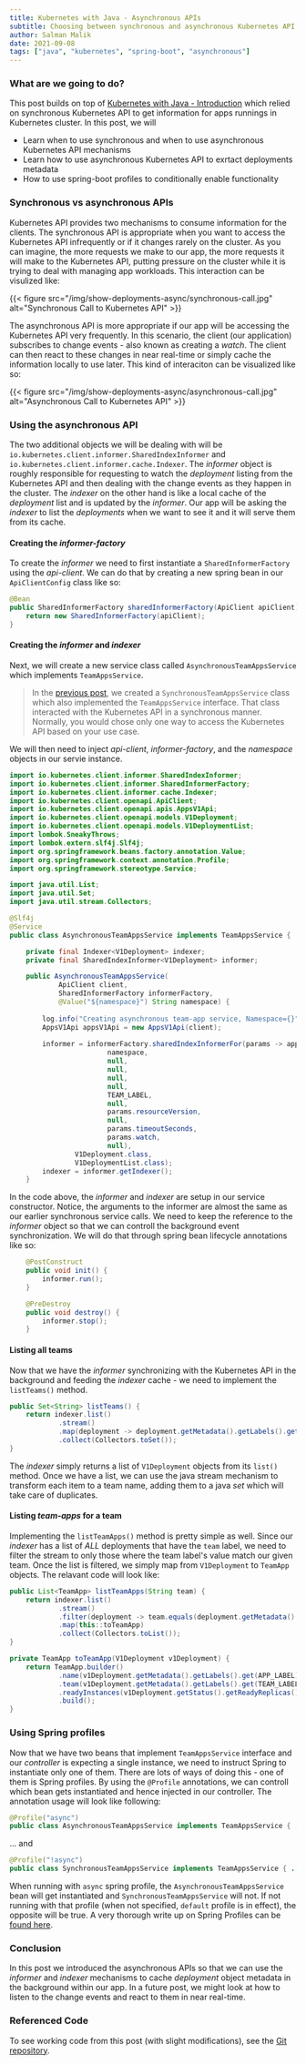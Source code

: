 ```yaml
---
title: Kubernetes with Java - Asynchronous APIs
subtitle: Choosing between synchronous and asynchronous Kubernetes API in Java
author: Salman Malik
date: 2021-09-08
tags: ["java", "kubernetes", "spring-boot", "asynchronous"]
---
```


### What are we going to do?  

This post builds on top of [Kubernetes with Java - Introduction](../2021-08-27-show-deployments) which relied on synchronous Kubernetes API to get information for apps runnings in Kubernetes cluster. In this post, we will 
 
 - Learn when to use synchronous and when to use asynchronous Kubernetes API mechanisms
 - Learn how to use asynchronous Kubernetes API to exrtact deployments metadata
 - How to use spring-boot profiles to conditionally enable functionality 

### Synchronous vs asynchronous APIs

Kubernetes API provides two mechanisms to consume information for the clients. The synchronous API is appropriate when you want to access the Kubernetes API infrequently or if it changes rarely on the cluster. As you can imagine, the more requests we make to our app, the more requests it will make to the Kubernetes API, putting pressure on the cluster while it is trying to deal with managing app workloads. This interaction can be visulized like:

{{< figure src="/img/show-deployments-async/synchronous-call.jpg" alt="Synchronous Call to Kubernetes API" >}}

The asynchronous API is more appropriate if our app will be accessing the Kubernetes API very frequently. In this scenario, the client (our application) subscribes to change events - also known as creating a *watch*. The client can then react to these changes in near real-time or simply cache the information locally to use later. This kind of interaciton can be visualized like so:

{{< figure src="/img/show-deployments-async/asynchronous-call.jpg" alt="Asynchronous Call to Kubernetes API" >}}

### Using the asynchronous API

The two additional objects we will be dealing with will be `io.kubernetes.client.informer.SharedIndexInformer` and `io.kubernetes.client.informer.cache.Indexer`. The *informer* object is roughly responsible for requesting to watch the *deployment* listing from the Kubernetes API and then dealing with the change events as they happen in the cluster. The *indexer* on the other hand is like a local cache of the *deployment* list and is updated by the *informer*. Our app will be asking the *indexer* to list the *deployments* when we want to see it and it will serve them from its cache.

#### Creating the *informer-factory*

To create the *informer* we need to first instantiate a `SharedInformerFactory` using the *api-client*. We can do that by creating a new spring bean in our `ApiClientConfig` class like so:

```java
@Bean
public SharedInformerFactory sharedInformerFactory(ApiClient apiClient) {
    return new SharedInformerFactory(apiClient);
}
```

#### Creating the *informer* and *indexer*

Next, we will create a new service class called `AsynchronousTeamAppsService` which implements `TeamAppsService`.

> In the [previous post](../2021-08-27-show-deployments), we created a `SynchronousTeamAppsService` class which  also implemented the `TeamAppsService` interface. That class interacted with the Kubernetes API in a synchronous manner. Normally, you would chose only one way to access the Kubernetes API based on your use case.

We will then need to inject *api-client*, *informer-factory*, and the *namespace* objects in our servie instance.

```java
import io.kubernetes.client.informer.SharedIndexInformer;
import io.kubernetes.client.informer.SharedInformerFactory;
import io.kubernetes.client.informer.cache.Indexer;
import io.kubernetes.client.openapi.ApiClient;
import io.kubernetes.client.openapi.apis.AppsV1Api;
import io.kubernetes.client.openapi.models.V1Deployment;
import io.kubernetes.client.openapi.models.V1DeploymentList;
import lombok.SneakyThrows;
import lombok.extern.slf4j.Slf4j;
import org.springframework.beans.factory.annotation.Value;
import org.springframework.context.annotation.Profile;
import org.springframework.stereotype.Service;

import java.util.List;
import java.util.Set;
import java.util.stream.Collectors;

@Slf4j
@Service
public class AsynchronousTeamAppsService implements TeamAppsService {

    private final Indexer<V1Deployment> indexer;
    private final SharedIndexInformer<V1Deployment> informer;

    public AsynchronousTeamAppsService(
            ApiClient client,
            SharedInformerFactory informerFactory,
            @Value("${namespace}") String namespace) {
        
        log.info("Creating asynchronous team-app service, Namespace={}", namespace);
        AppsV1Api appsV1Api = new AppsV1Api(client);
        
        informer = informerFactory.sharedIndexInformerFor(params -> appsV1Api.listNamespacedDeploymentCall(
                        namespace,
                        null,
                        null,
                        null,
                        null,
                        TEAM_LABEL,
                        null,
                        params.resourceVersion,
                        null,
                        params.timeoutSeconds,
                        params.watch,
                        null),
                V1Deployment.class,
                V1DeploymentList.class);
        indexer = informer.getIndexer();
    }
```

In the code above, the *informer* and *indexer* are setup in our service constructor. Notice, the arguments to the informer are almost the same as our earlier synchronous service calls. We need to keep the reference to the *informer* object so that we can controll the background event synchronization. We will do that through spring bean lifecycle annotations like so:

```java
    @PostConstruct
    public void init() {
        informer.run();
    }

    @PreDestroy
    public void destroy() {
        informer.stop();
    }
```

#### Listing all teams

Now that we have the *informer* synchronizing with the Kubernetes API in the background and feeding the *indexer* cache - we need to implement the `listTeams()` method. 

```java
public Set<String> listTeams() {
    return indexer.list()
            .stream()
            .map(deployment -> deployment.getMetadata().getLabels().get("team"))
            .collect(Collectors.toSet());
}
```

The *indexer* simply returns a list of `V1Deployment` objects from its `list()` method. Once we have a list, we can use the java stream mechanism to transform each item to a team name, adding them to a java *set* which will take care of duplicates.  

#### Listing *team-apps* for a team 

Implementing the `listTeamApps()` method is pretty simple as well. Since our *indexer* has a list of *ALL* deployments that have the `team` label, we need to filter the stream to only those where the team label's value match our given team. Once the list is filtered, we simply map from `V1Deployment` to `TeamApp` objects. The relavant code will look like:

```java
public List<TeamApp> listTeamApps(String team) {
    return indexer.list()
            .stream()
            .filter(deployment -> team.equals(deployment.getMetadata().getLabels().get("team")))
            .map(this::toTeamApp)
            .collect(Collectors.toList());
}

private TeamApp toTeamApp(V1Deployment v1Deployment) {
    return TeamApp.builder()
            .name(v1Deployment.getMetadata().getLabels().get(APP_LABEL))
            .team(v1Deployment.getMetadata().getLabels().get(TEAM_LABEL))
            .readyInstances(v1Deployment.getStatus().getReadyReplicas())
            .build();
}
```

### Using Spring profiles

Now that we have two beans that implement `TeamAppsService` interface and our *controller* is expecting a single instance, we need to instruct Spring to instantiate only one of them. There are lots of ways of doing this - one of them is Spring profiles. By using the `@Profile` annotations, we can controll which bean gets instantiated and hence injected in our controller. The annotation usage will look like following:

```java
@Profile("async")
public class AsynchronousTeamAppsService implements TeamAppsService { ... }
```

... and 

```java
@Profile("!async")
public class SynchronousTeamAppsService implements TeamAppsService { ... }
```

When running with `async` spring profile, the `AsynchronousTeamAppsService` bean will get instantiated and `SynchronousTeamAppsService` will not. If not running with that profile (when not specified, `default` profile is in effect), the opposite will be true. A very thorough write up on Spring Profiles can be [found here](https://www.baeldung.com/spring-profiles). 

### Conclusion

In this post we introduced the asynchronous APIs so that we can use the *informer* and *indexer* mechanisms to cache *deployment* object metadata in the background within our app. In a future post, we might look at how to listen to the change events and react to them in near real-time.

### Referenced Code

To see working code from this post (with slight modifications), see the [Git repository](https://github.com/fnjoin/blog-team-apps).